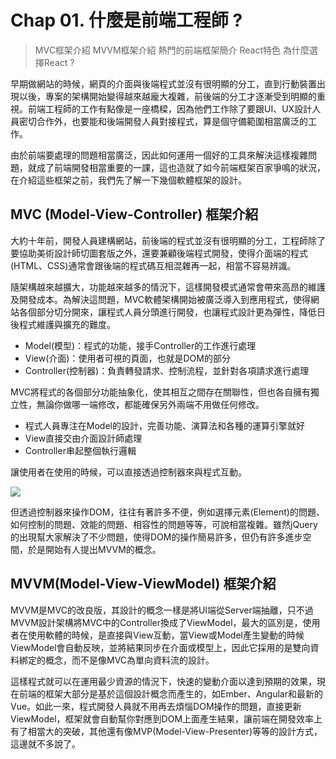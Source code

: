 # Chap 01. 什麼是前端工程師 ?

> MVC框架介紹
> MVVM框架介紹
> 熱門的前端框架簡介
> React特色
> 為什麼選擇React ?

早期做網站的時候，網頁的介面與後端程式並沒有很明顯的分工，直到行動裝置出現以後，專案的架構開始變得越來越龐大複雜，前後端的分工才逐漸受到明顯的重視。前端工程師的工作有點像是一座橋樑，因為他們工作除了要跟UI、UX設計人員密切合作外，也要能和後端開發人員對接程式，算是個守備範圍相當廣泛的工作。

由於前端要處理的問題相當廣泛，因此如何運用一個好的工具來解決這樣複雜問題，就成了前端開發相當重要的一課，這也造就了如今前端框架百家爭鳴的狀況，在介紹這些框架之前，我們先了解一下幾個軟體框架的設計。

## MVC (Model-View-Controller) 框架介紹

大約十年前，開發人員建構網站，前後端的程式並沒有很明顯的分工，工程師除了要協助美術設計師切圖套版之外，還要兼顧後端程式開發，使得介面端的程式(HTML、CSS)通常會跟後端的程式碼互相混雜再一起，相當不容易辨識。

隨架構越來越擴大，功能越來越多的情況下，這樣開發模式通常會帶來高昂的維護及開發成本。為解決這問題，MVC軟體架構開始被廣泛導入到應用程式，使得網站各個部分切分開來，讓程式人員分頭進行開發，也讓程式設計更為彈性，降低日後程式維護與擴充的難度。

- Model(模型)：程式的功能，接手Controller的工作進行處理
- View(介面)：使用者可視的頁面，也就是DOM的部分
- Controller(控制器)：負責轉發請求、控制流程，並針對各項請求進行處理

MVC將程式的各個部分功能抽象化，使其相互之間存在關聯性，但也各自擁有獨立性，無論你做哪一端修改，都能確保另外兩端不用做任何修改。

- 程式人員專注在Model的設計，完善功能、演算法和各種的運算引擎就好
- View直接交由介面設計師處理
- Controller串起整個執行邏輯

讓使用者在使用的時候，可以直接透過控制器來與程式互動。

![](https://i.imgur.com/hIE0voW.png)

但透過控制器來操作DOM，往往有著許多不便，例如選擇元素(Element)的問題、如何控制的問題、效能的問題、相容性的問題等等，可說相當複雜。雖然jQuery的出現幫大家解決了不少問題，使得DOM的操作簡易許多，但仍有許多進步空間，於是開始有人提出MVVM的概念。

## MVVM(Model-View-ViewModel) 框架介紹

MVVM是MVC的改良版，其設計的概念一樣是將UI端從Server端抽離，只不過MVVM設計架構將MVC中的Controller換成了ViewModel，最大的區別是，使用者在使用軟體的時候，是直接與View互動，當View或Model產生變動的時候ViewModel會自動反映，並將結果同步在介面或模型上，因此它採用的是雙向資料綁定的概念，而不是像MVC為單向資料流的設計。

這樣程式就可以在運用最少資源的情況下，快速的變動介面以達到預期的效果，現在前端的框架大部分是基於這個設計概念而產生的，如Ember、Angular和最新的Vue。如此一來，程式開發人員就不用再去煩惱DOM操作的問題，直接更新ViewModel，框架就會自動幫你對應到DOM上面產生結果，讓前端在開發效率上有了相當大的突破，其他還有像MVP(Model-View-Presenter)等等的設計方式，這邊就不多說了。

